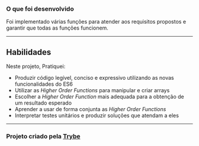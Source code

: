 ### O que foi desenvolvido

Foi implementado várias funções para atender aos requisitos propostos e garantir que todas as funções funcionem.

---

## Habilidades

Neste projeto, Pratiquei:

* Produzir código legível, conciso e expressivo utilizando as novas funcionalidades do ES6
* Utilizar as _Higher Order Functions_ para manipular e criar arrays
* Escolher a _Higher Order Function_ mais adequada para a obtenção de um resultado esperado
* Aprender a usar de forma conjunta as _Higher Order Functions_
* Interpretar testes unitários e produzir soluções que atendam a eles

---

<h3>Projeto criado pela <a href="https://www.betrybe.com/">Trybe</a></h3>
